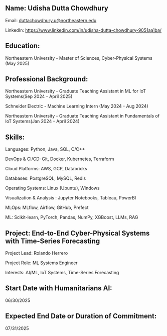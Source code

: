 ## Name: Udisha Dutta Chowdhury

Email: duttachowdhury.u@northeastern.edu

LinkedIn: https://www.linkedin.com/in/udisha-dutta-chowdhury-9051aa1ba/


## Education:

Northeastern University - Master of Sciences, Cyber-Physical Systems (May 2025)


## Professional Background:

Northeastern University - Graduate Teaching Assistant in ML for IoT Systems(Sep 2024 - April 2025)

Schneider Electric - Machine Learning Intern (May 2024 - Aug 2024)

Northeastern University - Graduate Teaching Assistant in Fundamentals of IoT Systems(Jan 2024 - April 2024)


## Skills:

Languages: Python, Java, SQL, C/C++

DevOps & CI/CD: Git, Docker, Kubernetes, Terraform

Cloud Platforms: AWS, GCP, Databricks 

Databases: PostgreSQL, MySQL, Redis

Operating Systems: Linux (Ubuntu), Windows 

Visualization & Analysis : Jupyter Notebooks, Tableau, PowerBI

MLOps: MLflow, Airflow, GitHub, Prefect 

ML: Scikit-learn, PyTorch, Pandas, NumPy, XGBoost, LLMs, RAG


## Project: End-to-End Cyber-Physical Systems with Time-Series Forecasting

Project Lead: Rolando Herrero

Project Role: ML Systems Engineer

Interests: AI/ML, IoT Systems, Time-Series Forecasting

## Start Date with Humanitarians AI:
06/30/2025

## Expected End Date or Duration of Commitment:
07/31/2025
